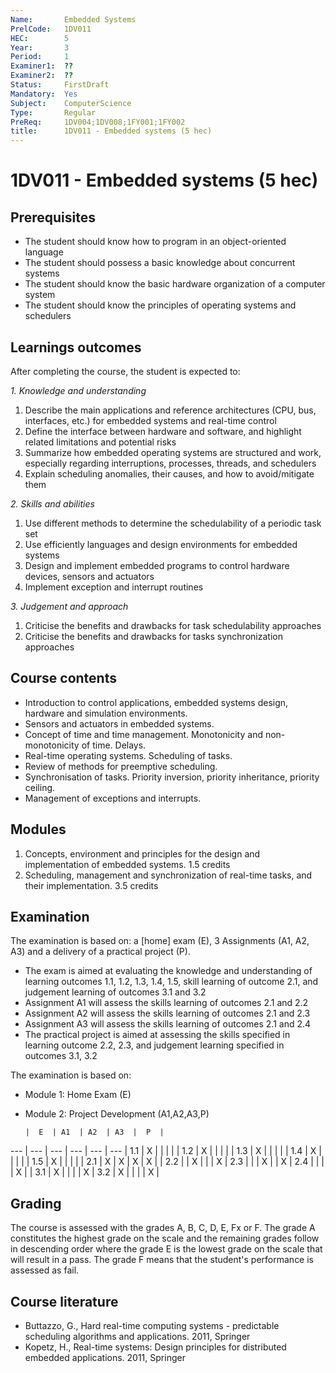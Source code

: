 ```yaml
---
Name:       Embedded Systems
PrelCode:   1DV011
HEC:        5
Year:       3
Period:     1
Examiner1:  ??    
Examiner2:  ??
Status:     FirstDraft
Mandatory:  Yes
Subject:    ComputerScience
Type:       Regular
PreReq:     1DV004;1DV008;1FY001;1FY002
title:      1DV011 - Embedded systems (5 hec)  
---
```


# 1DV011 - Embedded systems (5 hec)

## Prerequisites

- The student should know how to program in an object-oriented language
- The student should possess a basic knowledge about concurrent systems
- The student should know the basic hardware organization of a computer system
- The student should know the principles of operating systems and schedulers


## Learnings outcomes

After completing the course, the student is expected to:

*1. Knowledge and understanding*

1. Describe the main applications and reference architectures (CPU, bus, interfaces, etc.) for embedded systems and real-time control
2. Define the interface between hardware and software, and highlight related limitations and potential risks
3. Summarize how embedded operating systems are structured and work, especially regarding interruptions, processes, threads, and schedulers
4. Explain scheduling anomalies, their causes, and how to avoid/mitigate them

*2. Skills and abilities*

1. Use different methods to determine the schedulability of a periodic task set
2. Use efficiently languages and design environments for embedded systems
3. Design and implement embedded programs to control hardware devices, sensors and actuators
4. Implement exception and interrupt routines

*3. Judgement and approach*

1. Criticise the benefits and drawbacks for task schedulability approaches
2. Criticise the benefits and drawbacks for tasks synchronization approaches

## Course contents

- Introduction to control applications, embedded systems design, hardware and simulation environments.
- Sensors and actuators in embedded systems.
- Concept of time and time management. Monotonicity and non-monotonicity of time. Delays.
- Real-time operating systems. Scheduling of tasks. 
- Review of methods for preemptive scheduling.
- Synchronisation of tasks. Priority inversion, priority inheritance, priority ceiling. 
- Management of exceptions and interrupts. 

## Modules

1. Concepts, environment and principles for the design and implementation of embedded systems. 1.5 credits
2. Scheduling, management and synchronization of real-time tasks, and their implementation. 3.5 credits 

## Examination

The examination is based on: a [home] exam (E), 3 Assignments (A1, A2, A3) and a delivery of a practical project (P). 
- The exam is aimed at evaluating the knowledge and understanding of learning outcomes 1.1, 1.2, 1.3, 1.4, 1.5, skill learning of outcome 2.1, and judgement learning of outcomes 3.1 and 3.2
- Assignment A1 will assess the skills learning of outcomes 2.1 and 2.2
- Assignment A2 will assess the skills learning of outcomes 2.1 and 2.3
- Assignment A3 will assess the skills learning of outcomes 2.1 and 2.4
- The practical project is aimed at assessing the skills specified in learning outcome 2.2, 2.3, and judgement learning specified in outcomes 3.1, 3.2

The examination is based on: 
- Module 1: Home Exam (E)
- Module 2: Project Development (A1,A2,A3,P)


      |  E  | A1  | A2  | A3  |  P  | 
 ---  | --- | --- | --- | --- | --- |
 1.1  |  X  |     |     |     |     |
 1.2  |  X  |     |     |     |     |
 1.3  |  X  |     |     |     |     |
 1.4  |  X  |     |     |     |     |
 1.5  |  X  |     |     |     |     |
 2.1  |  X  |  X  |  X  |  X  |     |
 2.2  |     |  X  |     |     |  X  |
 2.3  |     |     |  X  |     |  X  |
 2.4  |     |     |     |  X  |     |
 3.1  |  X  |     |     |     |  X  |
 3.2  |  X  |     |     |     |  X  |

## Grading

The course is assessed with the grades A, B, C, D, E, Fx or F. 
The grade A constitutes the highest grade on the scale and the remaining grades follow in descending order where the grade E is the lowest grade on the scale that will result in a pass. 
The grade F means that the student's performance is assessed as fail.

## Course literature

- Buttazzo, G., Hard real-time computing systems - predictable scheduling algorithms and applications. 2011, Springer
- Kopetz, H., Real-time systems: Design principles for distributed embedded applications. 2011, Springer
